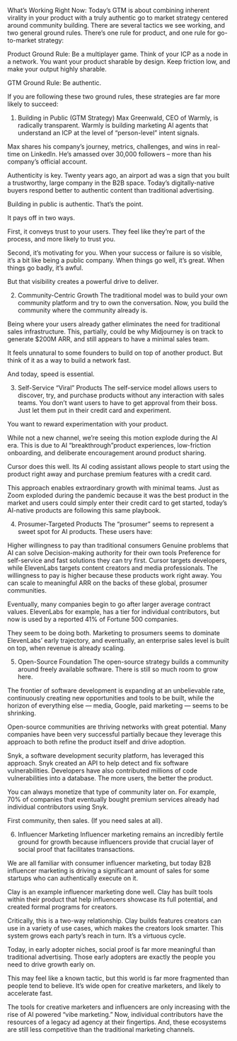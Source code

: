 What’s Working Right Now:
Today’s GTM is about combining inherent virality in your product with a truly authentic go to market strategy centered around community building. There are several tactics we see working, and two general ground rules.  There’s one rule for product, and one rule for go-to-market strategy:

Product Ground Rule: Be a multiplayer game. Think of your ICP as a node in a network. You want your product sharable by design. Keep friction low, and make your output highly sharable.

GTM Ground Rule: Be authentic.

If you are following these two ground rules, these strategies are far more likely to succeed:

1. Building in Public (GTM Strategy)
Max Greenwald, CEO of Warmly, is radically transparent. Warmly is building marketing AI agents that understand an ICP at the level of “person-level” intent signals.

Max shares his company’s journey, metrics, challenges, and wins in real-time on LinkedIn. He’s amassed over 30,000 followers – more than his company’s official account.

Authenticity is key. Twenty years ago, an airport ad was a sign that you built a trustworthy, large company in the B2B space. Today’s digitally-native buyers respond better to authentic content than traditional advertising.

Building in public is authentic. That’s the point.

It pays off in two ways.

First, it conveys trust to your users. They feel like they’re part of the process, and more likely to trust you.

Second, it’s motivating for you. When your success or failure is so visible, it’s a bit like being a public company. When things go well, it’s great. When things go badly, it’s awful.

But that visibility creates a powerful drive to deliver.

2. Community-Centric Growth
The traditional model was to build your own community platform and try to own the conversation. Now, you build the community where the community already is.

Being where your users already gather eliminates the need for traditional sales infrastructure. This, partially, could be why Midjourney is on track to generate $200M ARR, and still appears to have a minimal sales team.

It feels unnatural to some founders to build on top of another product. But think of it as a way to build a network fast.

And today, speed is essential.

3. Self-Service “Viral” Products
The self-service model allows users to discover, try, and purchase products without any interaction with sales teams. You don’t want users to have to get approval from their boss.  Just let them put in their credit card and experiment.

You want to reward experimentation with your product.

While not a new channel, we’re seeing this motion explode during the AI era. This is due to AI “breakthrough”product experiences, low-friction onboarding, and deliberate encouragement around product sharing.

Cursor does this well. Its AI coding assistant allows people to start using the product right away and purchase premium features with a credit card.

This approach enables extraordinary growth with minimal teams. Just as Zoom exploded during the pandemic because it was the best product in the market and users could simply enter their credit card to get started, today’s AI-native products are following this same playbook.

4. Prosumer-Targeted Products
The “prosumer” seems to represent a sweet spot for AI products. These users have:

Higher willingness to pay than traditional consumers
Genuine problems that AI can solve
Decision-making authority for their own tools
Preference for self-service and fast solutions they can try first.
Cursor targets developers, while ElevenLabs targets content creators and media professionals. The willingness to pay is higher because these products work right away. You can scale to meaningful ARR on the backs of these global, prosumer communities.

Eventually, many companies begin to go after larger average contract values. ElevenLabs for example, has a tier for individual contributors, but now is used by a reported 41% of Fortune 500 companies.

They seem to be doing both. Marketing to prosumers seems to dominate ElevenLabs’ early trajectory, and eventually, an enterprise sales level is built on top, when revenue is already scaling.

5. Open-Source Foundation
The open-source strategy builds a community around freely available software. There is still so much room to grow here.

The frontier of software development is expanding at an unbelievable rate, continuously creating new opportunities and tools to be built, while the horizon of everything else — media, Google, paid marketing — seems to be shrinking.

Open-source communities are thriving networks with great potential. Many companies have been very successful partially becaue they leverage this approach to both refine the product itself and drive adoption.

Snyk, a software development security platform, has leveraged this approach. Snyk created an API to help detect and fix software vulnerabilities. Developers have also contributed millions of code vulnerabilities into a database. The more users, the better the product.

You can always monetize that type of community later on. For example, 70% of companies that eventually bought premium services already had individual contributors using Snyk.

First community, then sales. (If you need sales at all).

6. Influencer Marketing
Influencer marketing remains an incredibly fertile ground for growth because influencers provide that crucial layer of social proof that facilitates transactions.

We are all familiar with consumer influencer marketing, but today B2B influencer marketing is driving a significant amount of sales for some startups who can authentically execute on it.

Clay is an example influencer marketing done well. Clay has built tools within their product that help influencers showcase its full potential, and created formal programs for creators.

Critically, this is a two-way relationship. Clay builds features creators can use in a variety of use cases, which makes the creators look smarter.  This system grows each party’s reach in turn. It’s a virtuous cycle.

Today, in early adopter niches, social proof is far more meaningful than traditional advertising. Those early adopters are exactly the people you need to drive growth early on.

This may feel like a known tactic, but this world is far more fragmented than people tend to believe. It’s wide open for creative marketers, and likely to accelerate fast.

The tools for creative marketers and influencers are only increasing with the rise of AI powered “vibe marketing.” Now, individual contributors have the resources of a legacy ad agency at their fingertips.  And, these ecosystems are still less competitive than the traditional marketing channels.
